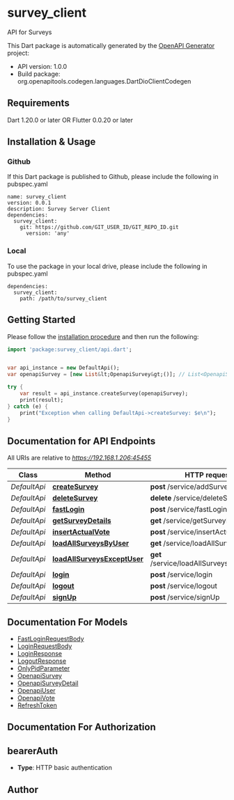 # survey_client
API for Surveys

This Dart package is automatically generated by the [OpenAPI Generator](https://openapi-generator.tech) project:

- API version: 1.0.0
- Build package: org.openapitools.codegen.languages.DartDioClientCodegen

## Requirements

Dart 1.20.0 or later OR Flutter 0.0.20 or later

## Installation & Usage

### Github
If this Dart package is published to Github, please include the following in pubspec.yaml
```
name: survey_client
version: 0.0.1
description: Survey Server Client
dependencies:
  survey_client:
    git: https://github.com/GIT_USER_ID/GIT_REPO_ID.git
      version: 'any'
```

### Local
To use the package in your local drive, please include the following in pubspec.yaml
```
dependencies:
  survey_client:
    path: /path/to/survey_client
```

## Getting Started

Please follow the [installation procedure](#installation--usage) and then run the following:

```dart
import 'package:survey_client/api.dart';


var api_instance = new DefaultApi();
var openapiSurvey = [new List&lt;OpenapiSurvey&gt;()]; // List<OpenapiSurvey> | survey

try {
    var result = api_instance.createSurvey(openapiSurvey);
    print(result);
} catch (e) {
    print("Exception when calling DefaultApi->createSurvey: $e\n");
}

```

## Documentation for API Endpoints

All URIs are relative to *https://192.168.1.206:45455*

Class | Method | HTTP request | Description
------------ | ------------- | ------------- | -------------
*DefaultApi* | [**createSurvey**](doc\/DefaultApi.md#createsurvey) | **post** /service/addSurveyEntity | 
*DefaultApi* | [**deleteSurvey**](doc\/DefaultApi.md#deletesurvey) | **delete** /service/deleteSurvey | 
*DefaultApi* | [**fastLogin**](doc\/DefaultApi.md#fastlogin) | **post** /service/fastLogin | 
*DefaultApi* | [**getSurveyDetails**](doc\/DefaultApi.md#getsurveydetails) | **get** /service/getSurveyDetails | 
*DefaultApi* | [**insertActualVote**](doc\/DefaultApi.md#insertactualvote) | **post** /service/insertActualVote | 
*DefaultApi* | [**loadAllSurveysByUser**](doc\/DefaultApi.md#loadallsurveysbyuser) | **get** /service/loadAllSurveysByUser | 
*DefaultApi* | [**loadAllSurveysExceptUser**](doc\/DefaultApi.md#loadallsurveysexceptuser) | **get** /service/loadAllSurveysExceptUser | 
*DefaultApi* | [**login**](doc\/DefaultApi.md#login) | **post** /service/login | 
*DefaultApi* | [**logout**](doc\/DefaultApi.md#logout) | **post** /service/logout | 
*DefaultApi* | [**signUp**](doc\/DefaultApi.md#signup) | **post** /service/signUp | 


## Documentation For Models

 - [FastLoginRequestBody](doc\/FastLoginRequestBody.md)
 - [LoginRequestBody](doc\/LoginRequestBody.md)
 - [LoginResponse](doc\/LoginResponse.md)
 - [LogoutResponse](doc\/LogoutResponse.md)
 - [OnlyPidParameter](doc\/OnlyPidParameter.md)
 - [OpenapiSurvey](doc\/OpenapiSurvey.md)
 - [OpenapiSurveyDetail](doc\/OpenapiSurveyDetail.md)
 - [OpenapiUser](doc\/OpenapiUser.md)
 - [OpenapiVote](doc\/OpenapiVote.md)
 - [RefreshToken](doc\/RefreshToken.md)


## Documentation For Authorization


## bearerAuth

- **Type**: HTTP basic authentication


## Author





